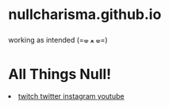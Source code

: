 # nullcharisma.github.io
working as intended (=🝦 ﻌ 🝦=)
⠀⠀⠀⠀⠀⠀⠀⠀⠀⠀⠀⠀⠀⠀⠀⠀⠀⠀
<!DOCTYPE html>
<html lang="en">
<head>
    <meta charset="UTF-8">
    <meta name="viewport" content="width=device-width, initial-scale=1.0">
    <link rel="stylesheet" href="styles.css">
</head>
<body>
    <div class="container">
        <h1> All Things Null! </h1>
        <div class="links">
           <li>
            <a href="https://www.twitch.tv/nullcharisma" target="_blank"> twitch </a>
            <a href="https://x.com/nvllcharisma" target="_blank"> twitter </a>
            <a href="https://www.instagram.com/nullcharisma/" target="_blank"> instagram </a>
            <a href="https://www.youtube.com/@nullcharisma" target="_blank"> youtube </a>
               </li> 
        </div>
    </div>
</body>
</html>

